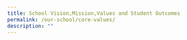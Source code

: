 ```yaml
---
title: School Vision,Mission,Values and Student Outcomes
permalink: /our-school/core-values/
description: ""
---
```

